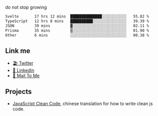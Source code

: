 do not stop growing


<!--START_SECTION:waka-->

```txt
Svelte       17 hrs 12 mins  ██████████████░░░░░░░░░░░   55.82 %
TypeScript   12 hrs 8 mins   ██████████░░░░░░░░░░░░░░░   39.39 %
JSON         39 mins         ▓░░░░░░░░░░░░░░░░░░░░░░░░   02.11 %
Prisma       35 mins         ▒░░░░░░░░░░░░░░░░░░░░░░░░   01.90 %
Other        6 mins          ░░░░░░░░░░░░░░░░░░░░░░░░░   00.38 %
```

<!--END_SECTION:waka-->

## Link me

- [🏖️ Twitter](https://twitter.com/yuetong3yu)
- [🧳 Linkedin](https://www.linkedin.com/in/yuetong3yu)
- [📧 Mail To Me](mailto:yuetong3yu@gmail.com)


## Projects 

- [JavaScript Clean Code](https://js-clean-code-cn.vercel.app/), chinese translation for how to write clean js code.
